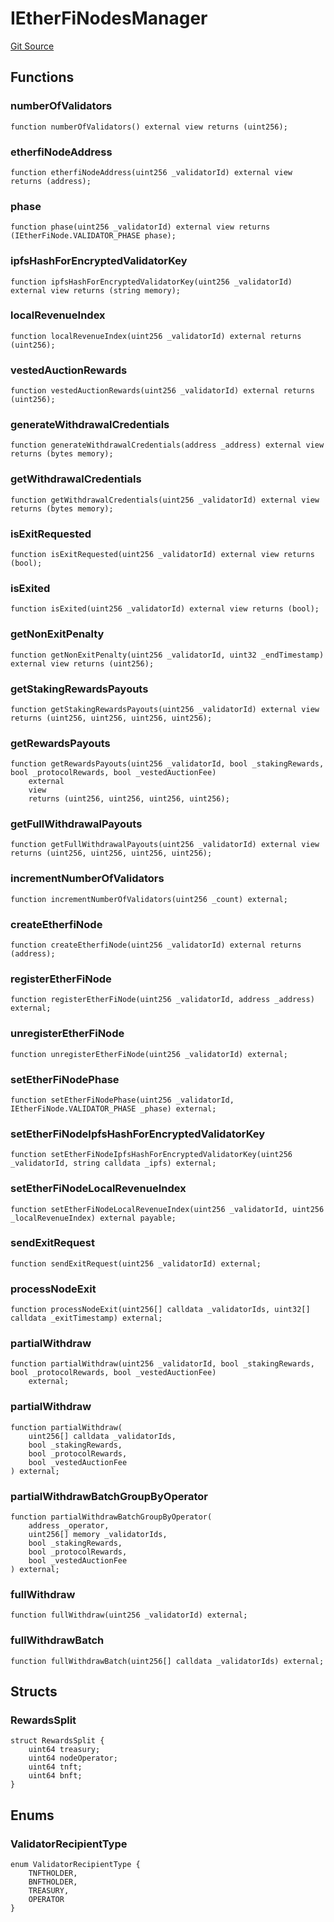 # IEtherFiNodesManager
[Git Source](https://github.com/GadzeFinance/dappContracts/blob/c722006f91e5a8b00322356d0c967de90bbae6e0/src/interfaces/IEtherFiNodesManager.sol)


## Functions
### numberOfValidators


```solidity
function numberOfValidators() external view returns (uint256);
```

### etherfiNodeAddress


```solidity
function etherfiNodeAddress(uint256 _validatorId) external view returns (address);
```

### phase


```solidity
function phase(uint256 _validatorId) external view returns (IEtherFiNode.VALIDATOR_PHASE phase);
```

### ipfsHashForEncryptedValidatorKey


```solidity
function ipfsHashForEncryptedValidatorKey(uint256 _validatorId) external view returns (string memory);
```

### localRevenueIndex


```solidity
function localRevenueIndex(uint256 _validatorId) external returns (uint256);
```

### vestedAuctionRewards


```solidity
function vestedAuctionRewards(uint256 _validatorId) external returns (uint256);
```

### generateWithdrawalCredentials


```solidity
function generateWithdrawalCredentials(address _address) external view returns (bytes memory);
```

### getWithdrawalCredentials


```solidity
function getWithdrawalCredentials(uint256 _validatorId) external view returns (bytes memory);
```

### isExitRequested


```solidity
function isExitRequested(uint256 _validatorId) external view returns (bool);
```

### isExited


```solidity
function isExited(uint256 _validatorId) external view returns (bool);
```

### getNonExitPenalty


```solidity
function getNonExitPenalty(uint256 _validatorId, uint32 _endTimestamp) external view returns (uint256);
```

### getStakingRewardsPayouts


```solidity
function getStakingRewardsPayouts(uint256 _validatorId) external view returns (uint256, uint256, uint256, uint256);
```

### getRewardsPayouts


```solidity
function getRewardsPayouts(uint256 _validatorId, bool _stakingRewards, bool _protocolRewards, bool _vestedAuctionFee)
    external
    view
    returns (uint256, uint256, uint256, uint256);
```

### getFullWithdrawalPayouts


```solidity
function getFullWithdrawalPayouts(uint256 _validatorId) external view returns (uint256, uint256, uint256, uint256);
```

### incrementNumberOfValidators


```solidity
function incrementNumberOfValidators(uint256 _count) external;
```

### createEtherfiNode


```solidity
function createEtherfiNode(uint256 _validatorId) external returns (address);
```

### registerEtherFiNode


```solidity
function registerEtherFiNode(uint256 _validatorId, address _address) external;
```

### unregisterEtherFiNode


```solidity
function unregisterEtherFiNode(uint256 _validatorId) external;
```

### setEtherFiNodePhase


```solidity
function setEtherFiNodePhase(uint256 _validatorId, IEtherFiNode.VALIDATOR_PHASE _phase) external;
```

### setEtherFiNodeIpfsHashForEncryptedValidatorKey


```solidity
function setEtherFiNodeIpfsHashForEncryptedValidatorKey(uint256 _validatorId, string calldata _ipfs) external;
```

### setEtherFiNodeLocalRevenueIndex


```solidity
function setEtherFiNodeLocalRevenueIndex(uint256 _validatorId, uint256 _localRevenueIndex) external payable;
```

### sendExitRequest


```solidity
function sendExitRequest(uint256 _validatorId) external;
```

### processNodeExit


```solidity
function processNodeExit(uint256[] calldata _validatorIds, uint32[] calldata _exitTimestamp) external;
```

### partialWithdraw


```solidity
function partialWithdraw(uint256 _validatorId, bool _stakingRewards, bool _protocolRewards, bool _vestedAuctionFee)
    external;
```

### partialWithdraw


```solidity
function partialWithdraw(
    uint256[] calldata _validatorIds,
    bool _stakingRewards,
    bool _protocolRewards,
    bool _vestedAuctionFee
) external;
```

### partialWithdrawBatchGroupByOperator


```solidity
function partialWithdrawBatchGroupByOperator(
    address _operator,
    uint256[] memory _validatorIds,
    bool _stakingRewards,
    bool _protocolRewards,
    bool _vestedAuctionFee
) external;
```

### fullWithdraw


```solidity
function fullWithdraw(uint256 _validatorId) external;
```

### fullWithdrawBatch


```solidity
function fullWithdrawBatch(uint256[] calldata _validatorIds) external;
```

## Structs
### RewardsSplit

```solidity
struct RewardsSplit {
    uint64 treasury;
    uint64 nodeOperator;
    uint64 tnft;
    uint64 bnft;
}
```

## Enums
### ValidatorRecipientType

```solidity
enum ValidatorRecipientType {
    TNFTHOLDER,
    BNFTHOLDER,
    TREASURY,
    OPERATOR
}
```

